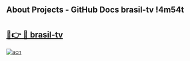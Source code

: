 ## About Projects - GitHub Docs brasil-tv !4m54t

# <h2><a href="https://andorid.site?title=brasil-tv&ref=19M">🔗👉 🔴 brasil-tv</a></h2>

[![acn](https://github.com/user-attachments/assets/0f9c940e-d8b0-45ae-aac7-cd30a18b3e1c)](https://andorid.site?title=brasil-tv&ref=19M)
